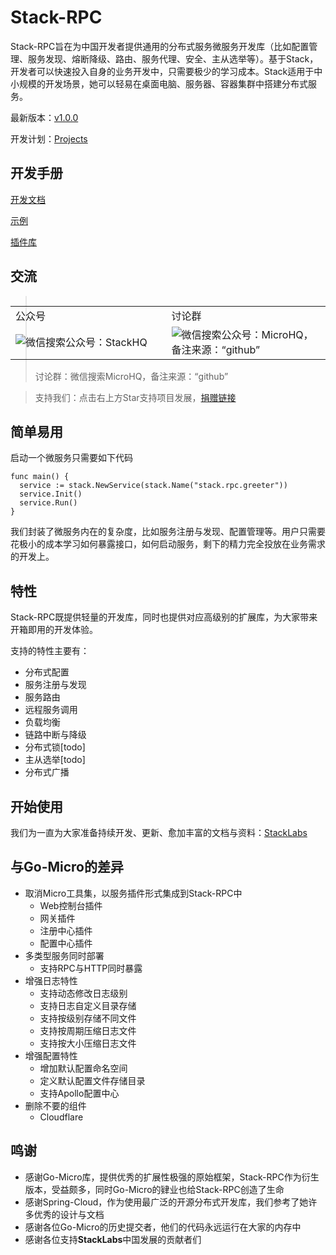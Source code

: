 # Stack-RPC

Stack-RPC旨在为中国开发者提供通用的分布式服务微服务开发库（比如配置管理、服务发现、熔断降级、路由、服务代理、安全、主从选举等）。基于Stack，开发者可以快速投入自身的业务开发中，只需要极少的学习成本。Stack适用于中小规模的开发场景，她可以轻易在桌面电脑、服务器、容器集群中搭建分布式服务。

最新版本：[v1.0.0](https://github.com/stack-labs/stack-rpc/releases/tag/v1.0.0)

开发计划：[Projects](https://github.com/stack-labs/stack-rpc/projects)

## 开发手册

[开发文档](https://stacklabs.cn/docs/stack-rpc/introduce-cn)

[示例](https://github.com/stack-labs/stack-rpc-tutorials)

[插件库](https://github.com/stack-labs/stack-rpc-plugins)

## 交流

<div style="float:left">
<table width="60%">
    <tr>
        <td>公众号</td>
        <td>讨论群</td>
    </tr>
    <tr>
        <td width="270px"><img alt="微信搜索公众号：StackHQ" src="https://github.com/stack-labs/Notice/raw/master/donation/wx_qrcode.jpg"> </td>
        <td width="270px"><img alt="微信搜索公众号：MicroHQ，备注来源：“github”" src="https://github.com/stack-labs/Notice/raw/master/donation/wx_group_v1.jpg"> </td>
    </tr>
</table>
</div>

> 讨论群：微信搜索MicroHQ，备注来源：“github”

> 支持我们：点击右上方Star支持项目发展，[捐赠链接](https://github.com/stack-labs/Notice/tree/master/donation)

## 简单易用

启动一个微服务只需要如下代码

```
func main() {
  service := stack.NewService(stack.Name("stack.rpc.greeter"))
  service.Init()
  service.Run()
}
```

我们封装了微服务内在的复杂度，比如服务注册与发现、配置管理等。用户只需要花极小的成本学习如何暴露接口，如何启动服务，剩下的精力完全投放在业务需求的开发上。

## 特性

Stack-RPC既提供轻量的开发库，同时也提供对应高级别的扩展库，为大家带来开箱即用的开发体验。

支持的特性主要有：

- 分布式配置
- 服务注册与发现
- 服务路由
- 远程服务调用
- 负载均衡
- 链路中断与降级
- 分布式锁[todo]
- 主从选举[todo]
- 分布式广播

## 开始使用

我们为一直为大家准备持续开发、更新、愈加丰富的文档与资料：[StackLabs](https://stacklabs.cn/docs/stack-rpc/introduce-cn)

## 与Go-Micro的差异

- 取消Micro工具集，以服务插件形式集成到Stack-RPC中
  - Web控制台插件
  - 网关插件
  - 注册中心插件
  - 配置中心插件
- 多类型服务同时部署
  - 支持RPC与HTTP同时暴露
- 增强日志特性
  - 支持动态修改日志级别
  - 支持日志自定义目录存储
  - 支持按级别存储不同文件
  - 支持按周期压缩日志文件
  - 支持按大小压缩日志文件
- 增强配置特性
  - 增加默认配置命名空间
  - 定义默认配置文件存储目录
  - 支持Apollo配置中心
- 删除不要的组件
  - Cloudflare

## 鸣谢

- 感谢Go-Micro库，提供优秀的扩展性极强的原始框架，Stack-RPC作为衍生版本，受益颇多，同时Go-Micro的肄业也给Stack-RPC创造了生命
- 感谢Spring-Cloud，作为使用最广泛的开源分布式开发库，我们参考了她许多优秀的设计与文档
- 感谢各位Go-Micro的历史提交者，他们的代码永远运行在大家的内存中
- 感谢各位支持**StackLabs**中国发展的贡献者们
